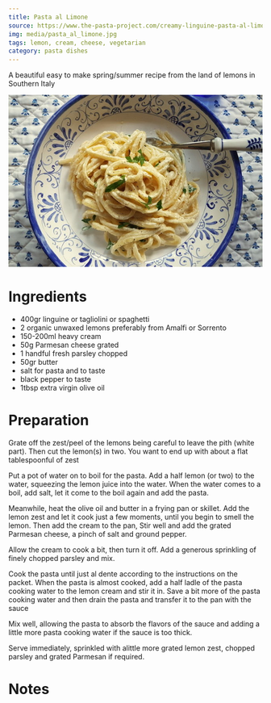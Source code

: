 ```yaml
---
title: Pasta al Limone
source: https://www.the-pasta-project.com/creamy-linguine-pasta-al-limone/2/
img: media/pasta_al_limone.jpg
tags: lemon, cream, cheese, vegetarian
category: pasta dishes
---
```


A beautiful easy to make spring/summer recipe from the land of lemons in Southern Italy

![Pasta al Limone](media/pasta_al_limone.jpg)

Ingredients
===========

* 400gr linguine or tagliolini or spaghetti
* 2 organic unwaxed lemons preferably from Amalfi or Sorrento
* 150-200ml heavy cream
* 50g Parmesan cheese grated
* 1 handful fresh parsley chopped
* 50gr butter
* salt for pasta and to taste
* black pepper to taste
* 1tbsp extra virgin olive oil

Preparation
===========

Grate off the zest/peel of the lemons being careful to leave the pith (white part). Then cut the lemon(s) in two. You want to end up with about a flat tablespoonful of zest

Put a pot of water on to boil for the pasta. Add a half lemon (or two) to the water, squeezing the lemon juice into the water. When the water comes to a boil, add salt, let it come to the boil again and add the pasta.

Meanwhile, heat the olive oil and butter in a frying pan or skillet. Add the lemon zest and let it cook just a few moments, until you begin to smell the lemon. Then add the cream to the pan, Stir well and add the grated Parmesan cheese, a pinch of salt and ground pepper. 

Allow the cream to cook a bit, then turn it off. Add a generous sprinkling of finely chopped parsley and mix.

Cook the pasta until just al dente according to the instructions on the packet. When the pasta is almost cooked, add a half ladle of the pasta cooking water to the lemon cream and stir it in. Save a bit more of the pasta cooking water and then drain the pasta and transfer it to the pan with the sauce 

Mix well, allowing the pasta to absorb the flavors of the sauce and adding a little more pasta cooking water if the sauce is too thick. 

Serve immediately, sprinkled with alittle more grated lemon zest, chopped parsley and grated Parmesan if required. 

Notes
=====
